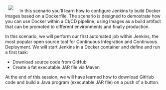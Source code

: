 <img style="float: left; padding:5px 20px 5px 10px" src="https://user-images.githubusercontent.com/21102559/39315185-0d9230fe-4944-11e8-9660-0d23401d30ca.png">

In this scenario you'll learn how to configure Jenkins to build Docker Images based on a Dockerfile. The scenario is designed to demostrate how you can use Docker within a CI/CD pipeline, using Images as a build artifact that can be promoted to different environments and finally production.

In this scenario, we will perform our first automated job within Jenkins, the most popular open source tool for Continuous Integration and Continuous Deployment. We will start Jenkins in a Docker container and define and run a first task:

- Download source code from GitHub
- Create a fat  executable JAR file via Maven

At the end of this session, we will have learned how to download GitHub code and build a Java program (executable JAR file) on a push of a button.
